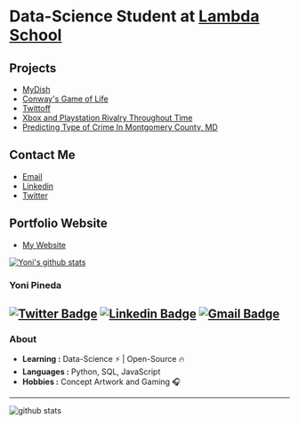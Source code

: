 # Data-Science Student at [Lambda School](https://lambdaschool.com/)

## Projects 
  - [MyDish](https://yonipineda.github.io/projects/MyDish/)
  - [Conway's Game of Life](https://yonipineda.github.io/projects/GameofLife/)
  - [Twittoff](https://yonipineda.github.io/projects/Twittoff/)
  - [Xbox and Playstation Rivalry Throughout Time](https://medium.com/@yonipineda1010/xbox-and-playstation-rivalry-throughout-time-5633470d85fc)
  - [Predicting Type of Crime In Montgomery County, MD](https://medium.com/@yonipineda1010/predicting-type-of-crime-in-montgomery-county-md-26a4b375948)
  
  
## Contact Me 
  - [Email](yonipineda1010@icloud.com)
  - [Linkedin](https://www.linkedin.com/in/yoni-pineda-8a43841a3/)
  - [Twitter](https://twitter.com/YonayYo)
  
  
## Portfolio Website 
  - [My Website](https://yonipineda.github.io/)


[![Yoni's github stats](https://github-readme-stats.vercel.app/api?username=Yonipineda)](https://github.com/anuraghazra/github-readme-stats)


### Yoni Pineda
[![Twitter Badge](https://img.shields.io/badge/-YonayYo-1ca0f1?style=flat-square&logo=twitter&logoColor=white&link=https://twitter.com/YonayYo)](https://twitter.com/YonayYo)  [![Linkedin Badge](https://img.shields.io/badge/-Yoni-Pineda-blue?style=flat-square&logo=Linkedin&logoColor=white&link=https://www.linkedin.com/in/yoni-pineda-8a43841a3/)](https://www.linkedin.com/in/yoni-pineda-8a43841a3/) [![Gmail Badge](https://img.shields.io/badge/-yonipineda1010@icloud.com-c14438?style=flat-square&logo=Gmail&logoColor=white&link=mailto:yonipineda1010@icloud.com)](mailto:yonipineda1010@icloud.com)
---------------------------------------------------------------------------------------------------------------------------------------------------------------------------------
### About

-  **Learning :** Data-Science :zap: | Open-Source :fire:	
-  **Languages :** Python, SQL, JavaScript
-  **Hobbies :** Concept Artwork and Gaming :headphones:

---------------------------------------------------------------------------------------------------------------------------------------------------------------------------------

![github stats](https://github-readme-stats.vercel.app/api?username=Yonipineda&show_icons=true)

